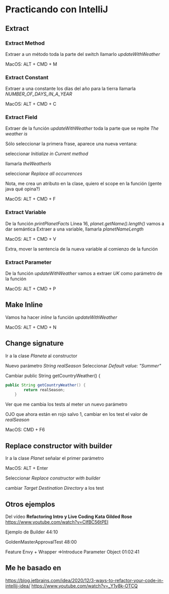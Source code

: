 # Practicando con IntelliJ

## Extract
### Extract Method
Extraer a un método toda la parte del switch
llamarlo _updateWithWeather_

MacOS: ALT + CMD + M

### Extract Constant
Extraer a una constante los días del año para la tierra
llamarla _NUMBER_OF_DAYS_IN_A_YEAR_

MacOS: ALT + CMD + C

### Extract Field
Extraer de la función _updateWithWeather_ toda la parte que se repite _The weather is_

Sólo seleccionar la primera frase, aparece una nueva ventana:

seleccionar _Initialize in Current method_

llamarla _theWeatherIs_

seleccionar _Replace all occurrences_

Nota, me crea un atributo en la clase, quiero el scope en la función (gente java qué opina?)

MacOS: ALT + CMD + F

### Extract Variable
De la función _printPlanetFacts_
Línea 16, _planet.getName().length()_ vamos a dar semántica
Extraer a una variable, llamarla _planetNameLength_

MacOS: ALT + CMD + V

Extra, mover la sentencia de la nueva variable al comienzo de la función

### Extract Parameter
De la función _updateWithWeather_ vamos a extraer _UK_ como parámetro de la función

MacOS: ALT + CMD + P

## Make Inline
Vamos ha hacer _inline_ la función _updateWithWeather_

MacOS: ALT + CMD + N


## Change signature
Ir a la clase _Planeta_ al constructor

Nuevo parámetro _String realSeason_
Seleccionar _Default value: "Summer"_

Cambiar public String getCountryWeather() {
```java
public String getCountryWeather() {
        return realSeason;
    }
```
Ver que me cambia los tests al meter un nuevo parámetro

OJO que ahora están en rojo salvo 1, cambiar en los test el valor de _realSeason_

MacOS: CMD + F6

## Replace constructor with builder
Ir a la clase _Planet_ señalar el primer parámetro

MacOS: ALT + Enter

Seleccionar _Replace constructor with builder_

cambiar _Target Destination Directory_ a los test
 

## Otros ejemplos
Del vídeo **Refactoring Intro y Live Coding Kata Gilded Rose**
https://www.youtube.com/watch?v=CIfBC56tPEI

Ejemplo de Builder 44:10

GoldenMasterApprovalTest 48:00

Feature Envy + Wrapper =>Introduce Parameter Object 01:02:41  

## Me he basado en
https://blog.jetbrains.com/idea/2020/12/3-ways-to-refactor-your-code-in-intellij-idea/
https://www.youtube.com/watch?v=_Y1y8k-OTCQ
